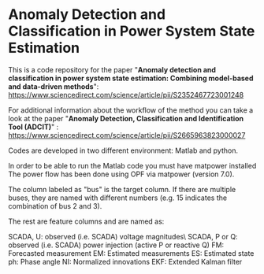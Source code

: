 # Anomaly Detection and Classification in Power System State Estimation

This is a code repository for the paper "**Anomaly detection and classification in power system state estimation: Combining model-based and data-driven methods**": https://www.sciencedirect.com/science/article/pii/S2352467723001248

For additional information about the workflow of the method you can take a look at the paper "**Anomaly Detection, Classification and Identification Tool (ADCIT)**" : https://www.sciencedirect.com/science/article/pii/S2665963823000027

Codes are developed in two different environment: Matlab and python.

In order to be able to run the Matlab code you must have matpower installed
The power flow has been done using OPF via matpower (version 7.0).

The column labeled as "bus" is the target column. If there are multiple buses, they are named with different numbers (e.g. 15 indicates the combination of bus 2 and 3).

The rest are feature columns and are named as:

SCADA, U: observed (i.e. SCADA) voltage magnitudes\\
SCADA, P or Q: observed (i.e. SCADA) power injection (active P or reactive Q)
FM: Forecasted measurement
EM: Estimated measurements
ES: Estimated state
ph: Phase angle
NI: Normalized innovations
EKF: Extended Kalman filter

